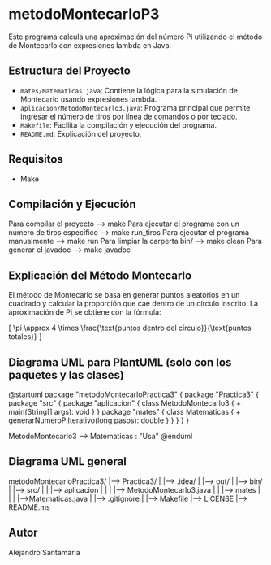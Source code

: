 # metodoMontecarloP3

Este programa calcula una aproximación del número Pi utilizando el método de Montecarlo con expresiones lambda en Java.

## Estructura del Proyecto

- `mates/Matematicas.java`: Contiene la lógica para la simulación de Montecarlo usando expresiones lambda.
- `aplicacion/MetodoMontecarlo3.java`: Programa principal que permite ingresar el número de tiros por línea de comandos o por teclado.
- `Makefile`: Facilita la compilación y ejecución del programa.
- `README.md`: Explicación del proyecto.

## Requisitos

- Make 

## Compilación y Ejecución

Para compilar el proyecto --> make
Para ejecutar el programa con un número de tiros específico --> make run_tiros
Para ejecutar el programa manualmente --> make run 
Para limpiar la carperta bin/ --> make clean
Para generar el javadoc --> make javadoc


## Explicación del Método Montecarlo

El método de Montecarlo se basa en generar puntos aleatorios en un cuadrado y calcular la proporción que cae dentro de un círculo inscrito. 
La aproximación de Pi se obtiene con la fórmula:

\[ \pi \approx 4 \times \frac{\text{puntos dentro del círculo}}{\text{puntos totales}} \]

## Diagrama UML para PlantUML (solo con los paquetes y las clases)

@startuml
package "metodoMontecarloPractica3" {
    package "Practica3" {
        package "src" {
            package "aplicacion" {
                class MetodoMontecarlo3 {
                    + main(String[] args): void
                }
            }
            package "mates" {
                class Matematicas {
                    + generarNumeroPiIterativo(long pasos): double
                }
            }
        }
    }
}

MetodoMontecarlo3 --> Matematicas : "Usa"
@enduml
## Diagrama UML general 

metodoMontecarloPractica3/
|--> Practica3/
|       |--> .idea/
|       |--> out/
|       |--> bin/
|       |--> src/
|       |       |--> aplicacion
|       |       |       |--> MetodoMontecarlo3.java
|       |       |--> mates
|       |       |       |-->Matematicas.java
|       |--> .gitignore
|       |--> Makefile
|--> LICENSE
|--> README.ms


## Autor
Alejandro Santamaria

